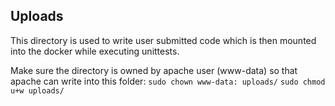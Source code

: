 ## Uploads

This directory is used to write user submitted code which is then mounted into the docker while executing unittests.

Make sure the directory is owned by apache user (www-data) so that apache can write into this folder:
 `sudo chown www-data: uploads/`
 `sudo chmod u+w uploads/`